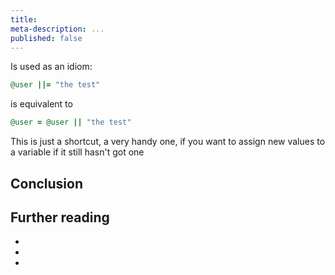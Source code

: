 ```yaml
---
title:
meta-description: ...
published: false
---
```

Is used as an idiom:

```ruby
@user ||= "the test"
```

is equivalent to

```ruby
@user = @user || "the test"
```

This is just a shortcut, a very handy one, if you want to assign new values to a variable if it still hasn't got one
## Conclusion

## Further reading

-
-
-


